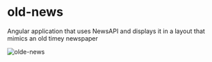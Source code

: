 # old-news
Angular application that uses NewsAPI and displays it in a layout that mimics an old timey newspaper

![olde-news](https://user-images.githubusercontent.com/7891770/155369890-f546402b-8d09-4fcf-a29c-fa41257b6d54.png)
